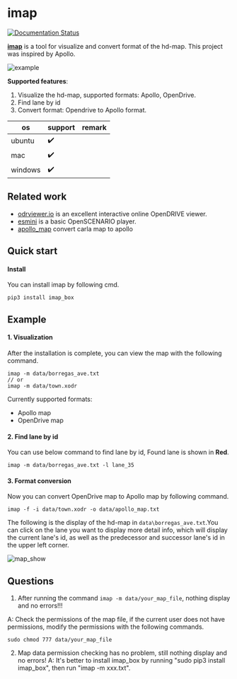 # imap

[![Documentation Status](https://readthedocs.org/projects/imap/badge/?version=latest)](https://imap.readthedocs.io/en/latest/?badge=latest)

**[imap](https://imap.readthedocs.io/en/latest/)** is a tool for visualize and convert format of the hd-map. This project was inspired by Apollo.

![example](docs/_static/example.png)

**Supported features**:
1. Visualize the hd-map, supported formats: Apollo, OpenDrive.
2. Find lane by id
3. Convert format: Opendrive to Apollo format.

| os      | support                 | remark |
|---------|-------------------------|--------|
| ubuntu  | :heavy_check_mark:      |        |
| mac     | :heavy_check_mark:      |        |
| windows | :heavy_check_mark:      |        |

## Related work
- [odrviewer.io](https://odrviewer.io/) is an excellent interactive online OpenDRIVE viewer.
- [esmini](https://github.com/esmini/esmini) is a basic OpenSCENARIO player.
- [apollo_map](https://github.com/Flycars/apollo_map) convert carla map to apollo

## Quick start

#### Install
You can install imap by following cmd.
```shell
pip3 install imap_box
```

## Example
#### 1. Visualization
After the installation is complete, you can view the map with the following command.
```shell
imap -m data/borregas_ave.txt
// or
imap -m data/town.xodr
```
Currently supported formats:
* Apollo map
* OpenDrive map

#### 2. Find lane by id
You can use below command to find lane by id, Found lane is shown in **Red**.
```shell
imap -m data/borregas_ave.txt -l lane_35
```

#### 3. Format conversion
Now you can convert OpenDrive map to Apollo map by following command.
```shell
imap -f -i data/town.xodr -o data/apollo_map.txt
```

The following is the display of the hd-map in `data\borregas_ave.txt`.You can click on the lane you want to display more detail info, which will display the current lane's id, as well as the predecessor and successor lane's id in the upper left corner.

![map_show](docs/_static/map_show.jpg)


## Questions
1. After running the command `imap -m data/your_map_file`, nothing display and no errors!!!

A: Check the permissions of the map file, if the current user does not have permissions, modify the permissions with the following commands.
```shell
sudo chmod 777 data/your_map_file
```
2. Map data permission checking has no problem, still nothing display and no errors!
A: It's better to install imap_box by running "sudo pip3 install imap_box", then run "imap -m xxx.txt".
